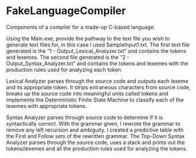 # FakeLanguageCompiler
Components of a compiler for a made-up C-based language. 

Using the Main.exe, provide the pathway to the text file you wish to generate text files for, in this case I used SampleInput1.txt. The first text file generated is the “1 - Output_Lexical_Analyzer.txt” and contains the tokens and lexemes. The second file generated is the “2 - Output_Syntax_Analyzer.txt” and contains the tokens and lexemes with the production rules used for analyzing each token.

Lexical Analyzer parses through the source code and outputs each lexeme and its appropriate token. It strips extraneous characters from source code, breaks up the source code into meaningful units called tokens and implements the Deterministic Finite State Machine to classify each of the lexemes with appropriate tokens.

Syntax Analyzer parses through source code to determine if it is syntactically correct. With the grammar given, I rewrote the grammar to remove any left recursion and ambiguity. I created a predictive table with the First and Follow sets of the rewritten grammar. The Top-Down Syntax Analyzer parses through the source code, uses a stack and prints out the tokens/lexemes and all the production rules used for analyzing the tokens.
